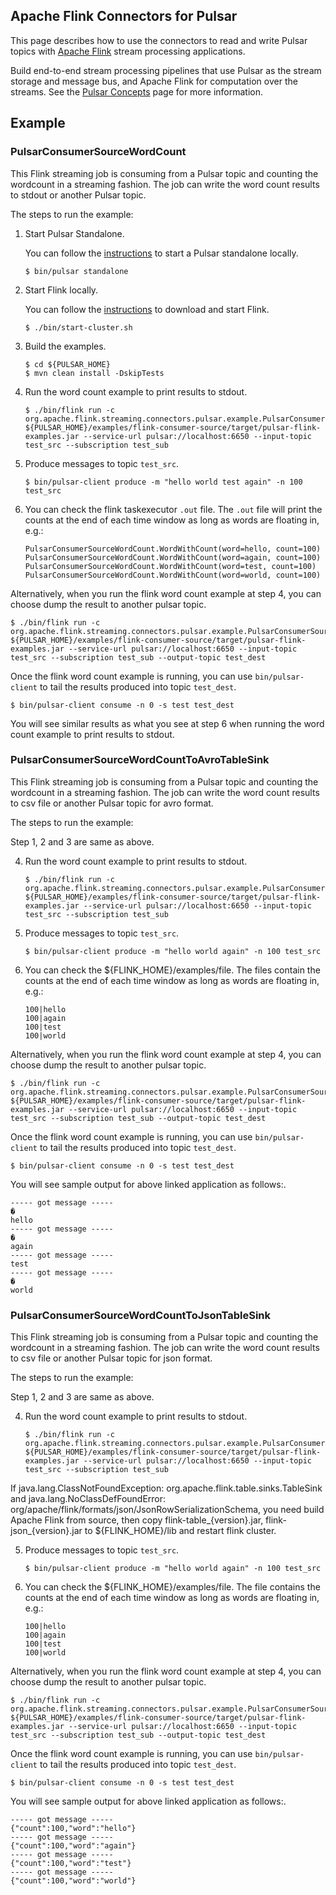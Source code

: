 <!--

    Licensed to the Apache Software Foundation (ASF) under one
    or more contributor license agreements.  See the NOTICE file
    distributed with this work for additional information
    regarding copyright ownership.  The ASF licenses this file
    to you under the Apache License, Version 2.0 (the
    "License"); you may not use this file except in compliance
    with the License.  You may obtain a copy of the License at

      http://www.apache.org/licenses/LICENSE-2.0

    Unless required by applicable law or agreed to in writing,
    software distributed under the License is distributed on an
    "AS IS" BASIS, WITHOUT WARRANTIES OR CONDITIONS OF ANY
    KIND, either express or implied.  See the License for the
    specific language governing permissions and limitations
    under the License.

-->

## Apache Flink Connectors for Pulsar

This page describes how to use the connectors to read and write Pulsar topics with [Apache Flink](https://flink.apache.org/) stream processing applications.

Build end-to-end stream processing pipelines that use Pulsar as the stream storage and message bus, and Apache Flink for computation over the streams.
See the [Pulsar Concepts](https://pulsar.apache.org/docs/en/concepts-overview/) page for more information.

## Example

### PulsarConsumerSourceWordCount

This Flink streaming job is consuming from a Pulsar topic and counting the wordcount in a streaming fashion. The job can write the word count results
to stdout or another Pulsar topic.

The steps to run the example:

1. Start Pulsar Standalone.

    You can follow the [instructions](https://pulsar.apache.org/docs/en/standalone/) to start a Pulsar standalone locally.

    ```shell
    $ bin/pulsar standalone
    ```

2. Start Flink locally.

    You can follow the [instructions](https://ci.apache.org/projects/flink/flink-docs-release-1.6/quickstart/setup_quickstart.html) to download and start Flink.

    ```shell
    $ ./bin/start-cluster.sh
    ```

3. Build the examples.

    ```shell
    $ cd ${PULSAR_HOME}
    $ mvn clean install -DskipTests
    ```

4. Run the word count example to print results to stdout.

    ```shell
    $ ./bin/flink run -c org.apache.flink.streaming.connectors.pulsar.example.PulsarConsumerSourceWordCount ${PULSAR_HOME}/examples/flink-consumer-source/target/pulsar-flink-examples.jar --service-url pulsar://localhost:6650 --input-topic test_src --subscription test_sub
    ```

5. Produce messages to topic `test_src`.

    ```shell
    $ bin/pulsar-client produce -m "hello world test again" -n 100 test_src
    ```

6. You can check the flink taskexecutor `.out` file. The `.out` file will print the counts at the end of each time window as long as words are floating in, e.g.:

    ```shell
    PulsarConsumerSourceWordCount.WordWithCount(word=hello, count=100)
    PulsarConsumerSourceWordCount.WordWithCount(word=again, count=100)
    PulsarConsumerSourceWordCount.WordWithCount(word=test, count=100)
    PulsarConsumerSourceWordCount.WordWithCount(word=world, count=100)  
    ```

Alternatively, when you run the flink word count example at step 4, you can choose dump the result to another pulsar topic.

```shell
$ ./bin/flink run -c org.apache.flink.streaming.connectors.pulsar.example.PulsarConsumerSourceWordCount ${PULSAR_HOME}/examples/flink-consumer-source/target/pulsar-flink-examples.jar --service-url pulsar://localhost:6650 --input-topic test_src --subscription test_sub --output-topic test_dest
```

Once the flink word count example is running, you can use `bin/pulsar-client` to tail the results produced into topic `test_dest`.

```shell
$ bin/pulsar-client consume -n 0 -s test test_dest
```

You will see similar results as what you see at step 6 when running the word count example to print results to stdout.


### PulsarConsumerSourceWordCountToAvroTableSink

This Flink streaming job is consuming from a Pulsar topic and counting the wordcount in a streaming fashion. The job can write the word count results
to csv file or another Pulsar topic for avro format.

The steps to run the example:

Step 1, 2 and 3 are same as above.

4. Run the word count example to print results to stdout.

    ```shell
    $ ./bin/flink run -c org.apache.flink.streaming.connectors.pulsar.example.PulsarConsumerSourceWordCountToAvroTableSink ${PULSAR_HOME}/examples/flink-consumer-source/target/pulsar-flink-examples.jar --service-url pulsar://localhost:6650 --input-topic test_src --subscription test_sub
    ```

5. Produce messages to topic `test_src`.

    ```shell
    $ bin/pulsar-client produce -m "hello world again" -n 100 test_src
    ```

6. You can check the ${FLINK_HOME}/examples/file. The files contain the counts at the end of each time window as long as words are floating in, e.g.:

    ```file
    100|hello
    100|again
    100|test
    100|world
    ```

Alternatively, when you run the flink word count example at step 4, you can choose dump the result to another pulsar topic.

```shell
$ ./bin/flink run -c org.apache.flink.streaming.connectors.pulsar.example.PulsarConsumerSourceWordCountToAvroTableSink ${PULSAR_HOME}/examples/flink-consumer-source/target/pulsar-flink-examples.jar --service-url pulsar://localhost:6650 --input-topic test_src --subscription test_sub --output-topic test_dest
```

Once the flink word count example is running, you can use `bin/pulsar-client` to tail the results produced into topic `test_dest`.

```shell
$ bin/pulsar-client consume -n 0 -s test test_dest
```

You will see sample output for above linked application as follows:.
```
----- got message -----
�
hello
----- got message -----
�
again
----- got message -----
test
----- got message -----
�
world
```

### PulsarConsumerSourceWordCountToJsonTableSink

This Flink streaming job is consuming from a Pulsar topic and counting the wordcount in a streaming fashion. The job can write the word count results
to csv file or another Pulsar topic for json format.

The steps to run the example:

Step 1, 2 and 3 are same as above.

4. Run the word count example to print results to stdout.

    ```shell
    $ ./bin/flink run -c org.apache.flink.streaming.connectors.pulsar.example.PulsarConsumerSourceWordCountToJsonTableSink ${PULSAR_HOME}/examples/flink-consumer-source/target/pulsar-flink-examples.jar --service-url pulsar://localhost:6650 --input-topic test_src --subscription test_sub
    ```

If java.lang.ClassNotFoundException: org.apache.flink.table.sinks.TableSink and java.lang.NoClassDefFoundError: org/apache/flink/formats/json/JsonRowSerializationSchema, you need build Apache Flink from source, then copy flink-table_{version}.jar, flink-json_{version}.jar to ${FLINK_HOME}/lib and restart flink cluster. 

5. Produce messages to topic `test_src`.

    ```shell
    $ bin/pulsar-client produce -m "hello world again" -n 100 test_src
    ```

6. You can check the ${FLINK_HOME}/examples/file. The file contains the counts at the end of each time window as long as words are floating in, e.g.:

    ```file
    100|hello
    100|again
    100|test
    100|world
    ```

Alternatively, when you run the flink word count example at step 4, you can choose dump the result to another pulsar topic.

```shell
$ ./bin/flink run -c org.apache.flink.streaming.connectors.pulsar.example.PulsarConsumerSourceWordCountToJsonTableSink ${PULSAR_HOME}/examples/flink-consumer-source/target/pulsar-flink-examples.jar --service-url pulsar://localhost:6650 --input-topic test_src --subscription test_sub --output-topic test_dest
```

Once the flink word count example is running, you can use `bin/pulsar-client` to tail the results produced into topic `test_dest`.

```shell
$ bin/pulsar-client consume -n 0 -s test test_dest
```

You will see sample output for above linked application as follows:.
```
----- got message -----
{"count":100,"word":"hello"}
----- got message -----
{"count":100,"word":"again"}
----- got message -----
{"count":100,"word":"test"}
----- got message -----
{"count":100,"word":"world"}
```